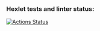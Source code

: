 ### Hexlet tests and linter status:
[![Actions Status](https://github.com/nikitazh12/layout-designer-project-58/actions/workflows/hexlet-check.yml/badge.svg)](https://github.com/nikitazh12/layout-designer-project-58/actions)